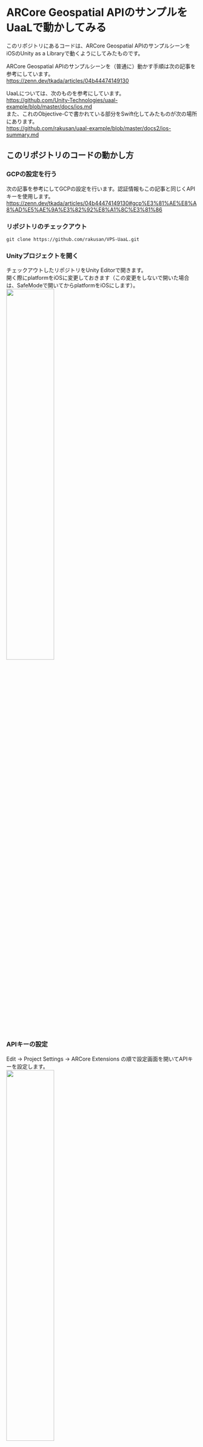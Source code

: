# ARCore Geospatial APIのサンプルをUaaLで動かしてみる

このリポジトリにあるコードは、ARCore Geospatial APIのサンプルシーンをiOSのUnity as a Libraryで動くようにしてみたものです。

ARCore Geospatial APIのサンプルシーンを（普通に）動かす手順は次の記事を参考にしています。  
https://zenn.dev/tkada/articles/04b44474149130

UaaLについては、次のものを参考にしています。  
https://github.com/Unity-Technologies/uaal-example/blob/master/docs/ios.md  
また、これのObjective-Cで書かれている部分をSwift化してみたものが次の場所にあります。  
https://github.com/rakusan/uaal-example/blob/master/docs2/ios-summary.md  

## このリポジトリのコードの動かし方

### GCPの設定を行う
次の記事を参考にしてGCPの設定を行います。認証情報もこの記事と同じくAPIキーを使用します。  
https://zenn.dev/tkada/articles/04b44474149130#gcp%E3%81%AE%E8%A8%AD%E5%AE%9A%E3%82%92%E8%A1%8C%E3%81%86

### リポジトリのチェックアウト
```git clone https://github.com/rakusan/VPS-UaaL.git```

### Unityプロジェクトを開く
チェックアウトしたリポジトリをUnity Editorで開きます。  
開く際にplatformをiOSに変更しておきます（この変更をしないで開いた場合は、SafeModeで開いてからplatformをiOSにします）。
<img src="docs/images/switch_platform_to_ios.png" width="50%">

### APIキーの設定
Edit -> Project Settings -> ARCore Extensions の順で設定画面を開いてAPIキーを設定します。  
<img src="docs/images/api_key_setting.png" width="50%">

### Unityプロジェクトのビルド
ビルドします。ビルドの出力ディレクトリは ```VPS-UaaL/iosBuild``` とします。  
<img src="docs/images/unity_build_dir.png" width="50%">

### Xcodeプロジェクトの設定
```VPS-UaaL/VPS-UaaL-ios.xcworkspace```をXcodeで開き、次の設定をします。
- ```Unity-iPhone/Libraries/Plugins/iOS/NativeCallProxy.h```のTarget MembershipでUnityFrameworkを選択し、Publicにします。
- ```Unity-iPhone/Data```のTarget MembershipでUnityFrameworkを選択します。
- ```Pods```の Build Settings で Enable Bitcode を Yes にします。

### Xcodeプロジェクトのビルドと実行
VPS-UaaL-iosをビルドし、実行します。

## 画面説明
### 初期画面
Startボタンだけが画面中央にあります。それを押すとアプリ内でUaaLが起動し、ARCore Geospatial APIのサンプルシーンが開始します。

### ARCore Geospatial APIのサンプルシーン
（場所の特定を防ぐために画像は加工してあります）<br>
<img src="docs/images/geospatial_uaal.jpeg" width="25%"><br>
カメラの映像（とそれを利用するARCore Geospatial APIの処理）はUnity側で動いています。その上に乗っているUIはiOSネイティブのものになっています。ARCore Geospatial APIのサンプルシーンの元のコードではUIも全てUnity側で動く点が異なります。
